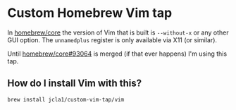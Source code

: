 # Custom Homebrew Vim tap

In [homebrew/core](https://github.com/Homebrew/homebrew-core) the version of Vim
that is built is `--without-x` or any other GUI option. The `unnamedplus`
register is only available via X11 (or similar).

Until
[homebrew/core#93064](https://github.com/Homebrew/homebrew-core/pull/93064) is
merged (if that ever happens) I'm using this tap.

## How do I install Vim with this?

`brew install jcla1/custom-vim-tap/vim`

